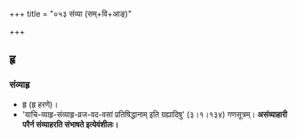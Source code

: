 +++
title = "०५३ संव्या (सम्+वि+आङ्)"

+++

## हृ
### संव्याहृ
- हृ (हृ हरणे)।
- 'याचि-व्याहृ-संव्याहृ-व्रज-वद-वसां प्रतिषिद्धानाम् इति ग्रह्यादिषु' (३।१।१३४) गणसूत्रम्। **असंव्याहारी परैर्न संव्याहरति संभाषते इत्येवंशीलः।**
